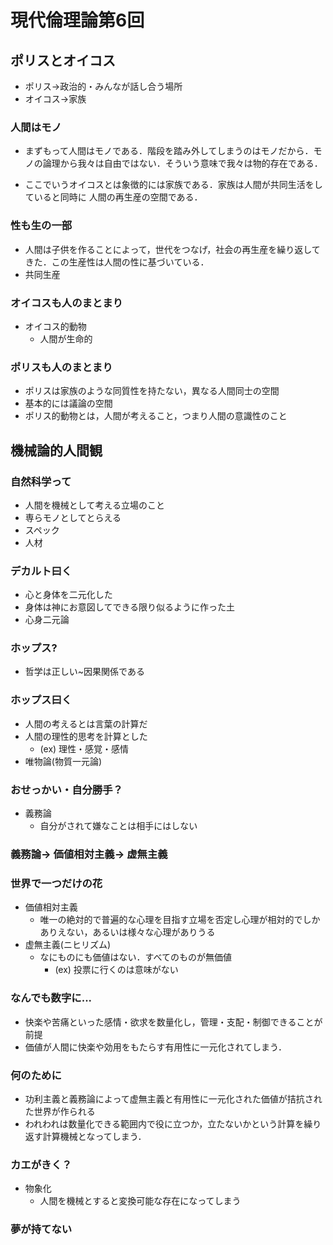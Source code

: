 # 現代倫理論第6回

## ポリスとオイコス
- ポリス->政治的・みんなが話し合う場所
- オイコス->家族

### 人間はモノ
- まずもって人間はモノである．階段を踏み外してしまうのはモノだから．モノの論理から我々は自由ではない．そういう意味で我々は物的存在である．

- ここでいうオイコスとは象徴的には家族である．家族は人間が共同生活をしていると同時に
人間の再生産の空間である．

### 性も生の一部
- 人間は子供を作ることによって，世代をつなげ，社会の再生産を繰り返してきた．この生産性は人間の性に基づいている．
- 共同生産

### オイコスも人のまとまり
- オイコス的動物
	- 人間が生命的

### ポリスも人のまとまり
- ポリスは家族のような同質性を持たない，異なる人間同士の空間
- 基本的には議論の空間
- ポリス的動物とは，人間が考えること，つまり人間の意識性のこと

## 機械論的人間観

### 自然科学って
- 人間を機械として考える立場のこと
- 専らモノとしてとらえる
- スペック
- 人材

### デカルト曰く
- 心と身体を二元化した
- 身体は神にお意図してできる限り似るように作った土
- 心身二元論

### ホップス?
- 哲学は正しい~因果関係である

### ホップス曰く
- 人間の考えるとは言葉の計算だ
- 人間の理性的思考を計算とした
	- (ex) 理性・感覚・感情
- 唯物論(物質一元論)

### おせっかい・自分勝手？
- 義務論
	- 自分がされて嫌なことは相手にはしない

### 義務論-> 価値相対主義-> 虚無主義

### 世界で一つだけの花
- 価値相対主義
	- 唯一の絶対的で普遍的な心理を目指す立場を否定し心理が相対的でしかありえない，あるいは様々な心理がありうる
- 虚無主義(ニヒリズム)
	- なにものにも価値はない．すべてのものが無価値
		- (ex) 投票に行くのは意味がない

### なんでも数字に...
- 快楽や苦痛といった感情・欲求を数量化し，管理・支配・制御できることが前提
- 価値が人間に快楽や効用をもたらす有用性に一元化されてしまう．

### 何のために
- 功利主義と義務論によって虚無主義と有用性に一元化された価値が拮抗された世界が作られる
- われわれは数量化できる範囲内で役に立つか，立たないかという計算を繰り返す計算機械となってしまう．

### カエがきく？
- 物象化
	- 人間を機械とすると変換可能な存在になってしまう

### 夢が持てない

